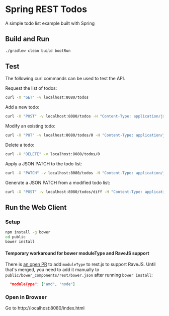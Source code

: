 # Spring REST Todos

A simple todo list example built with Spring

## Build and Run

```sh
./gradlew clean build bootRun
```

## Test

The following curl commands can be used to test the API.

Request the list of todos:

```sh
curl -X "GET" -v localhost:8080/todos
```

Add a new todo:

```sh
curl -X "POST" -v localhost:8080/todos -H "Content-Type: application/json" -d '{"description":"A Todo","complete":false}'
```

Modify an existing todo:

```sh
curl -X "PUT" -v localhost:8080/todos/0 -H "Content-Type: application/json" -d '{"description":"Modified Todo","complete":false}'
```

Delete a todo:

```sh
curl -X "DELETE" -v localhost:8080/todos/0
```

Apply a JSON PATCH to the todo list:

```sh
curl -X "PATCH" -v localhost:8080/todos -H "Content-Type: application/json" -d '[{"op":"replace","path":"/0/description","value":"go go go!"}]'
```

Generate a JSON PATCH from a modified todo list:

```sh
curl -X "POST" -v localhost:8080/todos/diff -H "Content-Type: application/json" -d '[{"description":"go go go!","complete":false},{"description":"b","complete":false}]'
```

## Run the Web Client

### Setup

```sh
npm install -g bower
cd public
bower install
```

#### Temporary workaround for bower moduleType and RaveJS support

There is [an open PR](https://github.com/cujojs/rest/pull/58) to add `moduleType` to rest.js to support RaveJS.  Until that's merged, you need to add it manually to `public/bower_components/rest/bower.json` after running `bower install`:

```json
  "moduleType": ["amd", "node"]
```

### Open in Browser

Go to http://localhost:8080/index.html